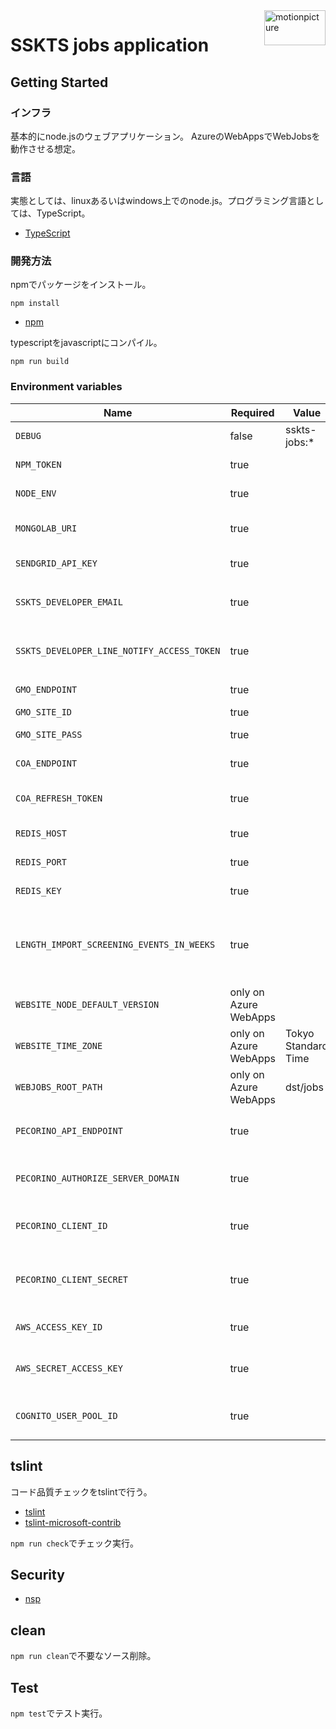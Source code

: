 <img src="https://motionpicture.jp/images/common/logo_01.svg" alt="motionpicture" title="motionpicture" align="right" height="56" width="98"/>

# SSKTS jobs application

## Getting Started

### インフラ

基本的にnode.jsのウェブアプリケーション。
AzureのWebAppsでWebJobsを動作させる想定。

### 言語

実態としては、linuxあるいはwindows上でのnode.js。プログラミング言語としては、TypeScript。

* [TypeScript](https://www.typescriptlang.org/)

### 開発方法

npmでパッケージをインストール。

```shell
npm install
```

* [npm](https://www.npmjs.com/)

typescriptをjavascriptにコンパイル。

```shell
npm run build
```

### Environment variables

| Name                                       | Required              | Value               | Purpose                         |
|--------------------------------------------|-----------------------|---------------------|---------------------------------|
| `DEBUG`                                    | false                 | sskts-jobs:*        | Debug                           |
| `NPM_TOKEN`                                | true                  |                     | NPM auth token                  |
| `NODE_ENV`                                 | true                  |                     | environment name                |
| `MONGOLAB_URI`                             | true                  |                     | MongoDB connection URI          |
| `SENDGRID_API_KEY`                         | true                  |                     | SendGrid API Key                |
| `SSKTS_DEVELOPER_EMAIL`                    | true                  |                     | 開発者通知用メールアドレス                   |
| `SSKTS_DEVELOPER_LINE_NOTIFY_ACCESS_TOKEN` | true                  |                     | 開発者LINE通知アクセストークン               |
| `GMO_ENDPOINT`                             | true                  |                     | GMO API endpoint                |
| `GMO_SITE_ID`                              | true                  |                     | GMO SiteID                      |
| `GMO_SITE_PASS`                            | true                  |                     | GMO SitePass                    |
| `COA_ENDPOINT`                             | true                  |                     | COA API endpoint                |
| `COA_REFRESH_TOKEN`                        | true                  |                     | COA API refresh token           |
| `REDIS_HOST`                               | true                  |                     | Redis Cache host                |
| `REDIS_PORT`                               | true                  |                     | Redis Cache port                |
| `REDIS_KEY`                                | true                  |                     | Redis Cache key                 |
| `LENGTH_IMPORT_SCREENING_EVENTS_IN_WEEKS`  | true                  |                     | 上映イベントを何週間後までインポートするか           |
| `WEBSITE_NODE_DEFAULT_VERSION`             | only on Azure WebApps |                     | Node.js version                 |
| `WEBSITE_TIME_ZONE`                        | only on Azure WebApps | Tokyo Standard Time |                                 |
| `WEBJOBS_ROOT_PATH`                        | only on Azure WebApps | dst/jobs            |                                 |
| `PECORINO_API_ENDPOINT`                    | true                  |                     | PecorinoAPIエンドポイント              |
| `PECORINO_AUTHORIZE_SERVER_DOMAIN`         | true                  |                     | Pecorino認可サーバードメイン              |
| `PECORINO_CLIENT_ID`                       | true                  |                     | PecorinoAPIクライアントID             |
| `PECORINO_CLIENT_SECRET`                   | true                  |                     | PecorinoAPIクライアントシークレット         |
| `AWS_ACCESS_KEY_ID`                        | true                  |                     | AWSアクセスキー                       |
| `AWS_SECRET_ACCESS_KEY`                    | true                  |                     | AWSシークレットアクセスキー                 |
| `COGNITO_USER_POOL_ID`                     | true                  |                     | CognitoユーザープールID             ID |

## tslint

コード品質チェックをtslintで行う。

* [tslint](https://github.com/palantir/tslint)
* [tslint-microsoft-contrib](https://github.com/Microsoft/tslint-microsoft-contrib)

`npm run check`でチェック実行。

## Security

* [nsp](https://www.npmjs.com/package/nsp)

## clean

`npm run clean`で不要なソース削除。

## Test

`npm test`でテスト実行。
